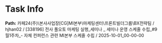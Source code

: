 # Task Info

**Path:** 카페24(주)\본사사업장\[CG]MI본부\마케팅센터\프론트빌더그룹\BX전략팀 / hjhan02 / [338196] 전사 풀오토 마케팅 실행_세미나 _ 세미나 운영 스케줄 수립_#9월1주차_- 자체 컨퍼런스 관련 MI본부 스케줄 수립 / 2025-10-01_00-00-00

